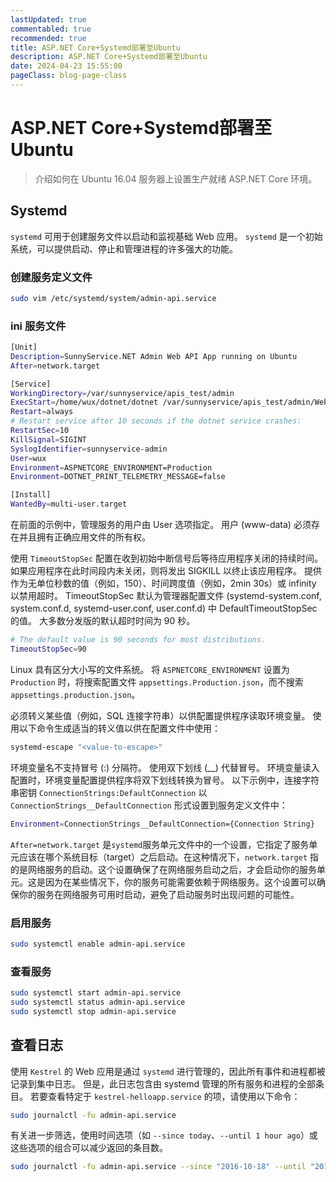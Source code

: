 ```yaml
---
lastUpdated: true
commentabled: true
recommended: true
title: ASP.NET Core+Systemd部署至Ubuntu
description: ASP.NET Core+Systemd部署至Ubuntu
date: 2024-04-23 15:55:00
pageClass: blog-page-class
---
```


# ASP.NET Core+Systemd部署至Ubuntu #

> 介绍如何在 Ubuntu 16.04 服务器上设置生产就绪 ASP.NET Core 环境。

## Systemd ##

`systemd` 可用于创建服务文件以启动和监视基础 Web 应用。 `systemd` 是一个初始系统，可以提供启动、停止和管理进程的许多强大的功能。

### 创建服务定义文件 ###

```bash
sudo vim /etc/systemd/system/admin-api.service
```

### ini 服务文件 ###

```bash
[Unit]
Description=SunnyService.NET Admin Web API App running on Ubuntu
After=network.target

[Service]
WorkingDirectory=/var/sunnyservice/apis_test/admin
ExecStart=/home/wux/dotnet/dotnet /var/sunnyservice/apis_test/admin/WebAPI.dll
Restart=always
# Restart service after 10 seconds if the dotnet service crashes:
RestartSec=10
KillSignal=SIGINT
SyslogIdentifier=sunnyservice-admin
User=wux
Environment=ASPNETCORE_ENVIRONMENT=Production
Environment=DOTNET_PRINT_TELEMETRY_MESSAGE=false

[Install]
WantedBy=multi-user.target
```

在前面的示例中，管理服务的用户由 User 选项指定。 用户 (www-data) 必须存在并且拥有正确应用文件的所有权。

使用 `TimeoutStopSec` 配置在收到初始中断信号后等待应用程序关闭的持续时间。 如果应用程序在此时间段内未关闭，则将发出 SIGKILL 以终止该应用程序。 提供作为无单位秒数的值（例如，150）、时间跨度值（例如，2min 30s）或 infinity 以禁用超时。 TimeoutStopSec 默认为管理器配置文件 (systemd-system.conf, system.conf.d, systemd-user.conf, user.conf.d) 中 DefaultTimeoutStopSec 的值。 大多数分发版的默认超时时间为 90 秒。

```bash
# The default value is 90 seconds for most distributions.
TimeoutStopSec=90
```

Linux 具有区分大小写的文件系统。 将 `ASPNETCORE_ENVIRONMENT` 设置为 `Production` 时，将搜索配置文件 `appsettings.Production.json`，而不搜索 `appsettings.production.json`。

必须转义某些值（例如，SQL 连接字符串）以供配置提供程序读取环境变量。 使用以下命令生成适当的转义值以供在配置文件中使用：

```bash
systemd-escape "<value-to-escape>"
```

环境变量名不支持冒号 (:) 分隔符。 使用双下划线 (__) 代替冒号。 环境变量读入配置时，环境变量配置提供程序将双下划线转换为冒号。 以下示例中，连接字符串密钥 `ConnectionStrings:DefaultConnection` 以 `ConnectionStrings__DefaultConnection` 形式设置到服务定义文件中：

```bash
Environment=ConnectionStrings__DefaultConnection={Connection String}
```

`After=network.target` 是`systemd`服务单元文件中的一个设置，它指定了服务单元应该在哪个系统目标（target）之后启动。在这种情况下，`network.target` 指的是网络服务的启动。这个设置确保了在网络服务启动之后，才会启动你的服务单元。这是因为在某些情况下，你的服务可能需要依赖于网络服务。这个设置可以确保你的服务在网络服务可用时启动，避免了启动服务时出现问题的可能性。

### 启用服务 ###

```bash
sudo systemctl enable admin-api.service
```

### 查看服务 ###

```bash
sudo systemctl start admin-api.service
sudo systemctl status admin-api.service
sudo systemctl stop admin-api.service
```

## 查看日志 ##

使用 `Kestrel` 的 Web 应用是通过 `systemd` 进行管理的，因此所有事件和进程都被记录到集中日志。 但是，此日志包含由 systemd 管理的所有服务和进程的全部条目。 若要查看特定于 `kestrel-helloapp.service` 的项，请使用以下命令：

```bash
sudo journalctl -fu admin-api.service
```

有关进一步筛选，使用时间选项（如 `--since today`、`--until 1 hour ago`）或这些选项的组合可以减少返回的条目数。

```bash
sudo journalctl -fu admin-api.service --since "2016-10-18" --until "2016-10-18 04:00"
```
